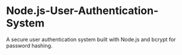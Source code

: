 # Node.js-User-Authentication-System
A secure user authentication system built with Node.js and bcrypt for password hashing.
